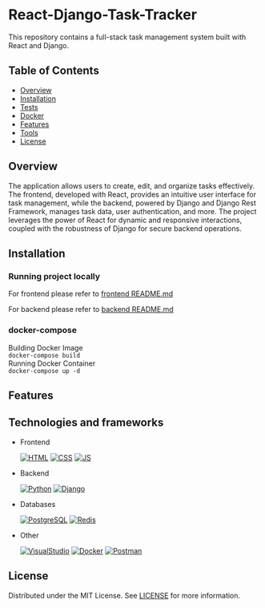 # React-Django-Task-Tracker
This repository contains a full-stack task management system built with React and Django.

## Table of Contents
- [Overview](#project-overview)
- [Installation](#how-to-install-and-run-the-project)
- [Tests](#tests)
- [Docker](#docker-compose)
- [Features](#features)
- [Tools](#technologies-and-frameworks)
- [License](#license)


## Overview
The application allows users to create, edit, and organize tasks effectively. The frontend, developed with React, provides an intuitive user interface for task management, while the backend, powered by Django and Django Rest Framework, manages task data, user authentication, and more. The project leverages the power of React for dynamic and responsive interactions, coupled with the robustness of Django for secure backend operations.


## Installation
### Running project locally
For frontend please refer to [frontend README.md](frontend/README.md)

For backend please refer to [backend README.md](backend/README.md)

### docker-compose
Building Docker Image
<br>
` docker-compose build `
<br>
Running Docker Container
<br>
` docker-compose up -d `


## Features


## Technologies and frameworks
- Frontend
    
    [![HTML](https://skillicons.dev/icons?i=html)](https://skillicons.dev)
    [![CSS](https://skillicons.dev/icons?i=css)](https://skillicons.dev) 
    [![JS](https://skillicons.dev/icons?i=javascript)](https://skillicons.dev)

- Backend
    
    [![Python](https://skillicons.dev/icons?i=python)](https://skillicons.dev) 
    [![Django](https://skillicons.dev/icons?i=django)](https://skillicons.dev)

- Databases

    [![PostgreSQL](https://skillicons.dev/icons?i=postgres)](https://skillicons.dev)
    [![Redis](https://skillicons.dev/icons?i=redis)](https://skillicons.dev)

- Other

    [![VisualStudio](https://skillicons.dev/icons?i=vscode)](https://skillicons.dev)
    [![Docker](https://skillicons.dev/icons?i=docker)](https://skillicons.dev)
    [![Postman](https://skillicons.dev/icons?i=postman)](https://skillicons.dev)


## License
Distributed under the MIT License. See [LICENSE](LICENSE) for more information.